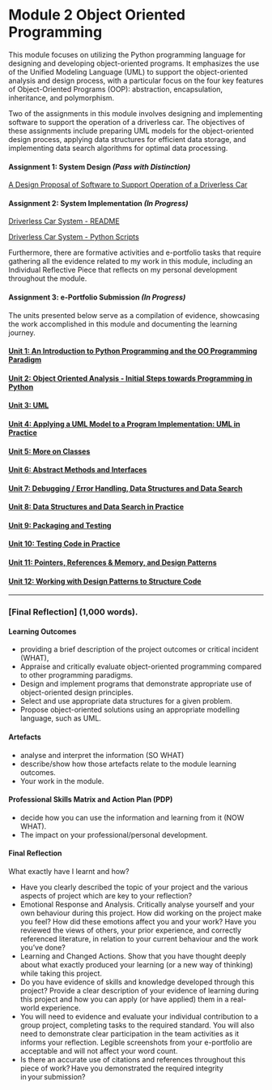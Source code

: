 # Module 2 Object Oriented Programming

This module focuses on utilizing the Python programming language for designing and developing object-oriented programs. It emphasizes the use of the Unified Modeling Language (UML) to support the object-oriented analysis and design process, with a particular focus on the four key features of Object-Oriented Programs (OOP): abstraction, encapsulation, inheritance, and polymorphism.

Two of the assignments in this module involves designing and implementing software to support the operation of a driverless car. The objectives of these assignments include preparing UML models for the object-oriented design process, applying data structures for efficient data storage, and implementing data search algorithms for optimal data processing.

#### Assignment 1: System Design _(Pass with Distinction)_
[A Design Proposal of Software to Support Operation of a Driverless Car](OOP_Assignment1.md)

#### Assignment 2: System Implementation _(In Progress)_
[Driverless Car System - README](OOP_Assignment2.md)

[Driverless Car System - Python Scripts](https://helenhelene.github.io/eportfolio/OOP_DriverlessCar/index.md)

Furthermore, there are formative activities and e-portfolio tasks that require gathering all the evidence related to my work in this module, including an Individual Reflective Piece that reflects on my personal development throughout the module.

#### Assignment 3: e-Portfolio Submission _(In Progress)_


The units presented below serve as a compilation of evidence, showcasing the work accomplished in this module and documenting the learning journey.

#### [Unit 1: An Introduction to Python Programming and the OO Programming Paradigm](OOP_Unit01.md)

#### [Unit 2: Object Oriented Analysis - Initial Steps towards Programming in Python](OOP_Unit02.md)

#### [Unit 3: UML](OOP_Unit03.md)

#### [Unit 4: Applying a UML Model to a Program Implementation: UML in Practice](OOP_Unit04.md)

#### [Unit 5: More on Classes](OOP_Unit05.md)

#### [Unit 6: Abstract Methods and Interfaces](OOP_Unit06.md)

#### [Unit 7: Debugging / Error Handling, Data Structures and Data Search](OOP_Unit07.md)

#### [Unit 8: Data Structures and Data Search in Practice](OOP_Unit08.md)

#### [Unit 9: Packaging and Testing](OOP_Unit09.md)

#### [Unit 10: Testing Code in Practice](OOP_Unit10.md)

#### [Unit 11: Pointers, References & Memory, and Design Patterns](OOP_Unit11.md)

#### [Unit 12: Working with Design Patterns to Structure Code](OOP_Unit12.md)

----

### [Final Reflection] (1,000 words).

#### Learning Outcomes
 - providing a brief description of the project outcomes or critical incident (WHAT), 
 - Appraise and critically evaluate object-oriented programming compared to other programming paradigms.
 - Design and implement programs that demonstrate appropriate use of object-oriented design principles.
 - Select and use appropriate data structures for a given problem.
 - Propose object-oriented solutions using an appropriate modelling language, such as UML.

#### Artefacts
 - analyse and interpret the information (SO WHAT)
 - describe/show how those artefacts relate to the module learning outcomes.
 - Your work in the module.
   
#### Professional Skills Matrix and Action Plan (PDP)
 - decide how you can use the information and learning from it (NOW WHAT). 
 - The impact on your professional/personal development.

#### Final Reflection
What exactly have I learnt and how?
- Have you clearly described the topic of your project and the various aspects of project which are key to your reflection?
 - Emotional Response and Analysis. Critically analyse yourself and your own behaviour during this project. How did working on the project make you feel? How did these emotions affect you and your work? Have you reviewed the views of others, your prior experience, and correctly referenced literature, in relation to your current behaviour and the work you’ve done?
 - Learning and Changed Actions. Show that you have thought deeply about what exactly produced your learning (or a new way of thinking) while taking this project.
 - Do you have evidence of skills and knowledge developed through this project? Provide a clear description of your evidence of learning during this project and how you can apply (or have applied) them in a real-world experience.
 - You will need to evidence and evaluate your individual contribution to a group project, completing tasks to the required standard. You will also need to demonstrate clear participation in the team activities as it informs your reflection. Legible screenshots from your e-portfolio are acceptable and will not affect your word count.
 - Is there an accurate use of citations and references throughout this piece of work? Have you demonstrated the required integrity in your submission?
